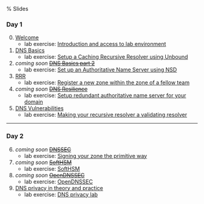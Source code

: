 % Slides

### Day 1
0. [Welcome](https://github.com/NLnetLabs/CSWDNS/raw/master/slides/00-welcome.pdf)
   - lab exercise: [Introduction and access to lab environment](part0.html)
1. [DNS Basics](https://github.com/NLnetLabs/CSWDNS/raw/master/slides/10-DNS-Basics.pdf)
   - lab exercise: [Setup a Caching Recursive Resolver using Unbound](part1.html)
2. *coming soon* ~~[DNS Basics part 2](https://github.com/NLnetLabs/CSWDNS/raw/master/slides/20-DNS-Basics-2.pdf)~~
   - lab exercise: [Set up an Authoritative Name Server using NSD](part1b.html)
3. [RRR](https://github.com/NLnetLabs/CSWDNS/raw/master/slides/30-RRR.pdf)
   - lab exercise: [Register a new zone within the zone of a fellow team](part1c.html)
4. *coming soon* ~~[DNS Resilience](https://github.com/NLnetLabs/CSWDNS/raw/master/slides/40-XFR.pdf)~~
   - lab exercise: [Setup redundant authoritative name server for your domain](part1d.html)
5. [DNS Vulnerabilities](https://github.com/NLnetLabs/CSWDNS/raw/master/slides/50-Vulnerabilities.pdf)
   - lab exercise: [Making your recursive resolver a validating resolver](part2.html)

-----------------
### Day 2
6. *coming soon* ~~[DNSSEC](https://github.com/NLnetLabs/CSWDNS/raw/master/slides/60-DNSSEC.pdf)~~
   - lab exercise: [Signing your zone the primitive way](part2.html)
7. *coming soon* ~~[SoftHSM](https://github.com/NLnetLabs/CSWDNS/raw/master/slides/SoftHSM.pdf)~~
   - lab exercise: [SoftHSM](part3.html)
8. *coming soon* ~~[OpenDNSSEC](https://github.com/NLnetLabs/CSWDNS/raw/master/slides/OpenDNSSEC.pdf)~~
   - lab exercise: [OpenDNSSEC](part4.html)
9. [DNS privacy in theory and practice](https://github.com/NLnetLabs/CSWDNS/raw/master/slides/DNS-Privacy.pdf)
   - lab exercise: [DNS privacy lab](part_privacy.html)
